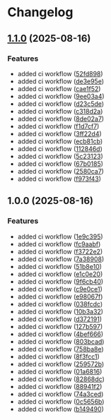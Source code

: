 # Changelog

## [1.1.0](https://github.com/sookeke/RfcBuddy/compare/v1.0.0...v1.1.0) (2025-08-16)


### Features

* added ci workflow ([52fd898](https://github.com/sookeke/RfcBuddy/commit/52fd89884cfc32d45a86a3e1ad6001eb9809ac1b))
* added ci workflow ([de3e95e](https://github.com/sookeke/RfcBuddy/commit/de3e95ea1d9efc75c8a1f9743aaa94378d8d536f))
* added ci workflow ([cae1f52](https://github.com/sookeke/RfcBuddy/commit/cae1f528ee62c6bfc6c1280ada897d68fbacf809))
* added ci workflow ([9ee03a4](https://github.com/sookeke/RfcBuddy/commit/9ee03a4cb6fc08a5e1cebe7678be89e466c85612))
* added ci workflow ([d23c5de](https://github.com/sookeke/RfcBuddy/commit/d23c5de8261e0ff98f282100fc3e2d23bde935cf))
* added ci workflow ([c318d2a](https://github.com/sookeke/RfcBuddy/commit/c318d2ab0b577ede7c1e262695916f220b022fc9))
* added ci workflow ([8de02a7](https://github.com/sookeke/RfcBuddy/commit/8de02a7185d05ddb022f0e9c10bd0a1c10e76120))
* added ci workflow ([f1d7cf7](https://github.com/sookeke/RfcBuddy/commit/f1d7cf7392e9b6568821a6f3d1449bdbb2790179))
* added ci workflow ([3ff22d4](https://github.com/sookeke/RfcBuddy/commit/3ff22d46e4f4e0bc787f7ad3f8e3ab482c9a5643))
* added ci workflow ([ecb81cb](https://github.com/sookeke/RfcBuddy/commit/ecb81cbf1f8b94cff94dbeb8c8b646736fb0b2d4))
* added ci workflow ([112846d](https://github.com/sookeke/RfcBuddy/commit/112846d6a3b3c8f767b958f5f29506249931c68e))
* added ci workflow ([5c23123](https://github.com/sookeke/RfcBuddy/commit/5c2312363c0477e47d4cd41e4d8ab24e8c403b02))
* added ci workflow ([67b0185](https://github.com/sookeke/RfcBuddy/commit/67b0185f050ed8a65aeeb22699f71e4810ad0e6d))
* added ci workflow ([2580ca7](https://github.com/sookeke/RfcBuddy/commit/2580ca7a54574300ddedf174a23e2e3d3359f079))
* added ci workflow ([f973f43](https://github.com/sookeke/RfcBuddy/commit/f973f43350fdb68f4b553162cf7e05c21c4579e4))

## 1.0.0 (2025-08-16)


### Features

* added ci workflow ([1e9c395](https://github.com/sookeke/RfcBuddy/commit/1e9c39551c71bb3df5e2b281fda53594205662b2))
* added ci workflow ([fc9aabf](https://github.com/sookeke/RfcBuddy/commit/fc9aabfe0810390b83a91413e929dc208723b928))
* added ci workflow ([f3722e2](https://github.com/sookeke/RfcBuddy/commit/f3722e2cde04bfaf7f6bf51e8e9cd6c60ad8d7a9))
* added ci workflow ([7a38908](https://github.com/sookeke/RfcBuddy/commit/7a389080dd629c4adbd77c62abee10b1b1477d53))
* added ci workflow ([51b8e10](https://github.com/sookeke/RfcBuddy/commit/51b8e10f90dd18d925d5cc16dc8c2d908d1aa622))
* added ci workflow ([e1c0e20](https://github.com/sookeke/RfcBuddy/commit/e1c0e200ea9e594acc8d801824548155d0cd342a))
* added ci workflow ([9f6cb40](https://github.com/sookeke/RfcBuddy/commit/9f6cb4092431757007e237d6c187638efa29ce1c))
* added ci workflow ([c9e0ce1](https://github.com/sookeke/RfcBuddy/commit/c9e0ce1e05eff1fbba08173c6a3f850ac1a01aa6))
* added ci workflow ([e98067f](https://github.com/sookeke/RfcBuddy/commit/e98067ff645095b9685007dc33a39e8c56359f44))
* added ci workflow ([038fcdc](https://github.com/sookeke/RfcBuddy/commit/038fcdc41a031f184dba219eea57ca4840134d27))
* added ci workflow ([10b3a32](https://github.com/sookeke/RfcBuddy/commit/10b3a32702a1293943871976e10389460e404b2c))
* added ci workflow ([d372191](https://github.com/sookeke/RfcBuddy/commit/d37219103c7ec5fc736801043d6a7cd5052ff4f7))
* added ci workflow ([127b597](https://github.com/sookeke/RfcBuddy/commit/127b5970923683473602b1ae48d16a13f866665a))
* added ci workflow ([4bef666](https://github.com/sookeke/RfcBuddy/commit/4bef666a79a28ed4acb14dfd372aa1250935a4ef))
* added ci workflow ([803bcad](https://github.com/sookeke/RfcBuddy/commit/803bcad6cfd737ff58fe3d388e2651ce6f56ebe8))
* added ci workflow ([758ba8e](https://github.com/sookeke/RfcBuddy/commit/758ba8e210579025d43fcc90d6173139927df833))
* added ci workflow ([8f3fcc1](https://github.com/sookeke/RfcBuddy/commit/8f3fcc11af3fc0a30b45819d4a9f831514e1f0bb))
* added ci workflow ([259572b](https://github.com/sookeke/RfcBuddy/commit/259572ba0e265450a559f9290d402c5d254a8556))
* added ci workflow ([01a6816](https://github.com/sookeke/RfcBuddy/commit/01a6816f51eb42767af84067f2c2d8f121297636))
* added ci workflow ([82868dc](https://github.com/sookeke/RfcBuddy/commit/82868dc6d6484e21d529bbc8e9b7ca8024944c95))
* added ci workflow ([88941f2](https://github.com/sookeke/RfcBuddy/commit/88941f2cb974422531631c9cdf5d804cadaa27d9))
* added ci workflow ([74a3ced](https://github.com/sookeke/RfcBuddy/commit/74a3cedf9331ed71febe5327b838571f5c47b44c))
* added ci workflow ([0c5656b](https://github.com/sookeke/RfcBuddy/commit/0c5656b3a9e4b0df6816bf5b8220558f959c828d))
* added ci workflow ([b149490](https://github.com/sookeke/RfcBuddy/commit/b1494901fe60248dbac71fde557e48a2b7e1b592))

